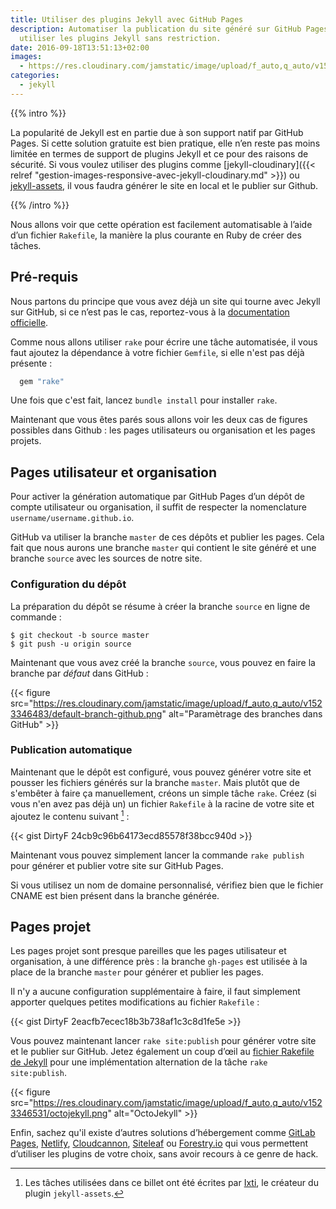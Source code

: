 ```yaml
---
title: Utiliser des plugins Jekyll avec GitHub Pages
description: Automatiser la publication du site généré sur GitHub Pages pour pouvoir
  utiliser les plugins Jekyll sans restriction.
date: 2016-09-18T13:51:13+02:00
images:
  - https://res.cloudinary.com/jamstatic/image/upload/f_auto,q_auto/v1523346531/octojekyll.png
categories:
  - jekyll
---
```


{{% intro %}}

La popularité de Jekyll est en partie due à son support natif par GitHub Pages.
Si cette solution gratuite est bien pratique, elle n’en reste pas moins limitée
en termes de support de plugins Jekyll et ce pour des raisons de sécurité. Si
vous voulez utiliser des plugins comme [jekyll-cloudinary]({{< relref
"gestion-images-responsive-avec-jekyll-cloudinary.md" >}}) ou
[jekyll-assets](https://github.com/jekyll/jekyll-assets), il vous faudra générer
le site en local et le publier sur Github.

{{% /intro %}}

Nous allons voir que cette opération est facilement automatisable à l’aide d’un
fichier `Rakefile`, la manière la plus courante en Ruby de créer des tâches.

## Pré-requis

Nous partons du principe que vous avez déjà un site qui tourne avec Jekyll sur
GitHub, si ce n’est pas le cas, reportez-vous à la
[documentation officielle](https://help.github.com/articles/using-jekyll-as-a-static-site-generator-with-github-pages/).

Comme nous allons utiliser `rake` pour écrire une tâche automatisée, il vous
faut ajoutez la dépendance à votre fichier `Gemfile`, si elle n'est pas déjà
présente :

```ruby
  gem "rake"
```

Une fois que c'est fait, lancez `bundle install` pour installer `rake`.

Maintenant que vous êtes parés sous allons voir les deux cas de figures
possibles dans Github : les pages utilisateurs ou organisation et les pages
projets.

## Pages utilisateur et organisation

Pour activer la génération automatique par GitHub Pages d’un dépôt de compte
utilisateur ou organisation, il suffit de respecter la nomenclature
`username/username.github.io`.

GitHub va utiliser la branche `master` de ces dépôts et publier les pages. Cela
fait que nous aurons une branche `master` qui contient le site généré et une
branche `source` avec les sources de notre site.

### Configuration du dépôt

La préparation du dépôt se résume à créer la branche `source` en ligne de
commande :

```
$ git checkout -b source master
$ git push -u origin source
```

Maintenant que vous avez créé la branche `source`, vous pouvez en faire la
branche par _défaut_ dans GitHub :

{{< figure src="https://res.cloudinary.com/jamstatic/image/upload/f_auto,q_auto/v1523346483/default-branch-github.png" alt="Paramètrage des branches dans GitHub" >}}

### Publication automatique

Maintenant que le dépôt est configuré, vous pouvez générer votre site et pousser
les fichiers générés sur la branche `master`. Mais plutôt que de s'embêter à
faire ça manuellement, créons un simple tâche `rake`. Créez (si vous n'en avez
pas déjà un) un fichier `Rakefile` à la racine de votre site et ajoutez le
contenu suivant [^1] :

[^1]: Les tâches utilisées dans ce billet ont été écrites par [Ixti](http://ixti.net/software/2013/01/28/using-jekyll-plugins-on-github-pages.html), le créateur du plugin `jekyll-assets`.

{{< gist DirtyF 24cb9c96b64173ecd85578f38bcc940d >}}

Maintenant vous pouvez simplement lancer la commande `rake publish` pour générer
et publier votre site sur GitHub Pages.

Si vous utilisez un nom de domaine personnalisé, vérifiez bien que le fichier
CNAME est bien présent dans la branche générée.

## Pages projet

Les pages projet sont presque pareilles que les pages utilisateur et
organisation, à une différence près : la branche `gh-pages` est utilisée à la
place de la branche `master` pour générer et publier les pages.

Il n'y a aucune configuration supplémentaire à faire, il faut simplement
apporter quelques petites modifications au fichier `Rakefile` :

{{< gist DirtyF 2eacfb7ecec18b3b738af1c3c8d1fe5e >}}

Vous pouvez maintenant lancer `rake site:publish` pour générer votre site et le
publier sur GitHub. Jetez également un coup d’œil au [fichier Rakefile de
Jekyll][jekyll-rakefile] pour une implémentation alternation de la tâche
`rake site:publish`.

[jekyll-rakefile]: https://github.com/jekyll/jekyll/blob/master/rake/site.rake#L55

{{< figure src="https://res.cloudinary.com/jamstatic/image/upload/f_auto,q_auto/v1523346531/octojekyll.png" alt="OctoJekyll" >}}

Enfin, sachez qu'il existe d’autres solutions d’hébergement comme
[GitLab Pages](https://pages.gitlab.io/), [Netlify](https://www.netlify.com),
[Cloudcannon](http://cloudcannon.com), [Siteleaf](https://www.siteleaf.com/) ou
[Forestry.io](https://forestry.io/) qui vous permettent d’utiliser les plugins
de votre choix, sans avoir recours à ce genre de hack.
